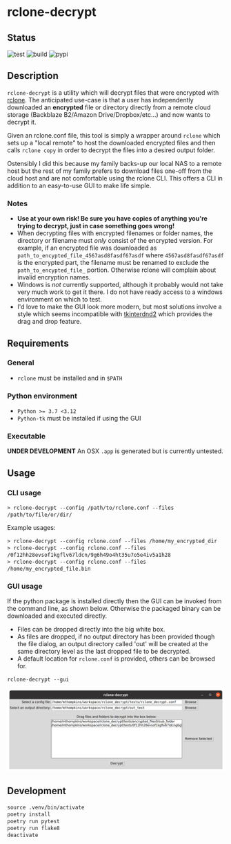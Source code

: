 # rclone-decrypt
## Status
![test](https://github.com/mitchellthompkins/rclone-decrypt/actions/workflows/test.yml/badge.svg)
![build](https://github.com/mitchellthompkins/rclone-decrypt/actions/workflows/build_app.yml/badge.svg)
![pypi](https://github.com/mitchellthompkins/rclone-decrypt/actions/workflows/pypi.yml/badge.svg)

## Description
`rclone-decrypt` is a utility which will decrypt files that were encrypted with
[rclone](https://rclone.org/). The anticipated use-case is that a user has
independently downloaded an **encrypted** file or directory directly from a
remote cloud storage (Backblaze B2/Amazon Drive/Dropbox/etc...) and now wants to
decrypt it.

Given an rclone.conf file, this tool is simply a wrapper around `rclone` which
sets up a "local remote" to host the downloaded encrypted files and then calls
`rclone copy` in order to decrypt the files into a desired output folder.

Ostensibly I did this because my family backs-up our local NAS to a remote host
but the rest of my family prefers to download files one-off from the cloud host
and are not comfortable using the rclone CLI. This offers a CLI in addition to
an easy-to-use GUI to make life simple.

### Notes
* **Use at your own risk! Be sure you have copies of anything you're trying to
decrypt, just in case something goes wrong!**
* When decrypting files with encrypted filenames or folder names, the directory
  or filename must _only_ consist of the encrypted version. For example, if an
  encrypted file was downloaded as `path_to_encypted_file_4567asd8fasdf67asdf`
  where `4567asd8fasdf67asdf` is the encrypted part, the filename must be
  renamed to exclude the `path_to_encypted_file_` portion. Otherwise rclone will
  complain about invalid encryption names.
* Windows is _not_ currently supported, although it probably would not take very
  much work to get it there. I do not have ready access to a windows environment
  on which to test.
* I'd love to make the GUI look more modern, but most solutions involve a style
  which seems incompatible with
  [tkinterdnd2](https://github.com/Eliav2/tkinterdnd2) which provides the drag
  and drop feature.

## Requirements
### General
* `rclone` must be installed and in `$PATH`

### Python environment
* `Python >= 3.7 <3.12`
* `Python-tk` must be installed if using the GUI

### Executable
**UNDER DEVELOPMENT** An OSX `.app` is generated but is currently untested.

## Usage
### CLI usage
```
> rclone-decrypt --config /path/to/rclone.conf --files /path/to/file/or/dir/
```

Example usages:
```
> rclone-decrypt --config rclone.conf --files /home/my_encrypted_dir
> rclone-decrypt --config rclone.conf --files /0f12hh28evsof1kgflv67ldcn/9g6h49o4ht35u7o5e4iv5a1h28
> rclone-decrypt --config rclone.conf --files /home/my_encrypted_file.bin
```
### GUI usage
If the python package is installed directly then the GUI can be invoked from the
command line, as shown below. Otherwise the packaged binary can be downloaded
and executed directly.
* Files can be dropped directly into the big white box.
* As files are dropped, if no output directory has been provided though the file
  dialog, an output directory called 'out' will be created at the same directory
  level as the last dropped file to be decrypted.
* A default location for `rclone.conf` is provided, others can be browsed for.
```
rclone-decrypt --gui
```

![rclone_example](docs/imgs/rclone_gui.png)

## Development
```
source .venv/bin/activate
poetry install
poetry run pytest
poetry run flake8
deactivate
```
